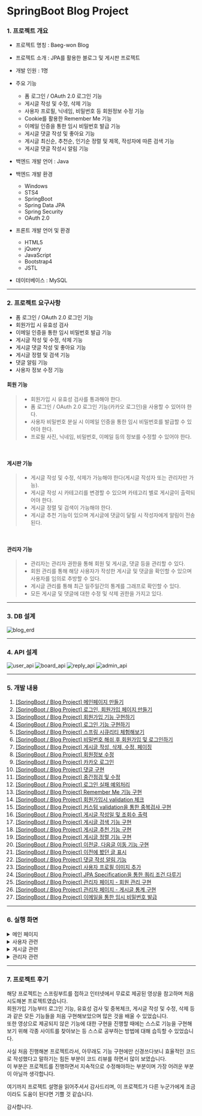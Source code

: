 # SpringBoot Blog Project

### 1. 프로젝트 개요
- 프로젝트 명칭 : Baeg-won Blog
- 프로젝트 소개 : JPA를 활용한 블로그 및 게시판 프로젝트
- 개발 인원 : 1명
- 주요 기능
	- 폼 로그인 / OAuth 2.0 로그인 기능
	- 게시글 작성 및 수정, 삭제 기능
	- 사용자 프로필, 닉네임, 비밀번호 등 회원정보 수정 기능
	- Cookie를 활용한 Remember Me 기능
	- 이메일 인증을 통한 임시 비밀번호 발급 기능
	- 게시글 댓글 작성 및 좋아요 기능
	- 게시글 최신순, 추천순, 인기순 정렬 및 제목, 작성자에 따른 검색 기능
	- 게시글 댓글 작성시 알림 기능

- 백엔드 개발 언어 : Java
- 백엔드 개발 환경
	- Windows
	- STS4
	- SpringBoot
	- Spring Data JPA
	- Spring Security
	- OAuth 2.0

- 프론트 개발 언어 및 환경
	- HTML5
	- jQuery
	- JavaScript
	- Bootstrap4
	- JSTL
- 데이터베이스 : MySQL

<hr>

### 2. 프로젝트 요구사항
- 폼 로그인 / OAuth 2.0 로그인 기능
- 회원가입 시 유효성 검사
- 이메일 인증을 통한 임시 비밀번호 발급 기능
- 게시글 작성 및 수정, 삭제 기능
- 게시글 댓글 작성 및 좋아요 기능
- 게시글 정렬 및 검색 기능
- 댓글 알림 기능
- 사용자 정보 수정 기능


#### 회원 기능
> - 회원가입 시 유효성 검사를 통과해야 한다.
> - 폼 로그인 / OAuth 2.0 로그인 기능(카카오 로그인)을 사용할 수 있어야 한다.
> - 사용자 비밀번호 분실 시 이메일 인증을 통한 임시 비밀번호를 발급할 수 있어야 한다.
> - 프로필 사진, 닉네임, 비밀번호, 이메일 등의 정보를 수정할 수 있어야 한다.

<br>

#### 게시판 기능
> - 게시글 작성 및 수정, 삭제가 가능해야 한다(게시글 작성자 또는 관리자만 가능).
> - 게시글 작성 시 카테고리를 변경할 수 있으며 카테고리 별로 게시글이 출력되어야 한다.
> - 게시글 정렬 및 검색이 가능해야 한다.
> - 게시글 추천 기능이 있으며 게시글에 댓글이 달릴 시 작성자에게 알림이 전송된다.

<br>

#### 관리자 기능
> - 관리자는 관리자 권한을 통해 회원 및 게시글, 댓글 등을 관리할 수 있다.
> - 회원 관리를 통해 해당 사용자가 작성한 게시글 및 댓글을 확인할 수 있으며 사용자를 임의로 추방할 수 있다.
> - 게시글 관리를 통해 최근 일주일간의 통계를 그래프로 확인할 수 있다.
> - 모든 게시글 및 댓글에 대한 수정 및 삭제 권한을 가지고 있다.


<hr>

### 3. DB 설계
![blog_erd](https://user-images.githubusercontent.com/45421117/200116322-64312c36-56ec-44cd-b208-9fcf0b19425c.png)

<hr>

### 4. API 설계
![user_api](https://user-images.githubusercontent.com/45421117/200116331-ed0d41bb-2c99-46ed-be9d-ec7370a28c75.png)
![board_api](https://user-images.githubusercontent.com/45421117/200116338-fe21cd4c-892e-4f30-bf66-8f1f74547ba1.png)
![reply_api](https://user-images.githubusercontent.com/45421117/200116349-d5239ef3-3319-44f2-b917-d637dbf79f4f.png)
![admin_api](https://user-images.githubusercontent.com/45421117/200116356-0d6eed77-d5c2-45a8-8d93-417dbc03c844.png)
<hr>

### 5. 개발 내용
1. [[SpringBoot / Blog Project] 메인페이지 만들기](https://daegwonkim.tistory.com/249)
2. [[SpringBoot / Blog Project] 로그인, 회원가입 페이지 만들기](https://daegwonkim.tistory.com/250)
3. [[SpringBoot / Blog Project] 회원가입 기능 구현하기](https://daegwonkim.tistory.com/252)
4. [[SpringBoot / Blog Project] 로그인 기능 구현하기](https://daegwonkim.tistory.com/255)
5. [[SpringBoot / Blog Project] 스프링 시큐리티 체험해보기](https://daegwonkim.tistory.com/259)
6. [[SpringBoot / Blog Project] 비밀번호 해쉬 후 회원가입 및 로그인하기](https://daegwonkim.tistory.com/260)
7. [[SpringBoot / Blog Project] 게시글 작성, 삭제, 수정, 페이징](https://daegwonkim.tistory.com/263)
8. [[SpringBoot / Blog Project] 회원정보 수정](https://daegwonkim.tistory.com/266)
9. [[SpringBoot / Blog Project] 카카오 로그인](https://daegwonkim.tistory.com/268)
10. [[SpringBoot / Blog Project] 댓글 구현](https://daegwonkim.tistory.com/270)
11. [[SpringBoot / Blog Project] 중간점검 및 수정](https://daegwonkim.tistory.com/319)
12. [[SpringBoot / Blog Project] 로그인 실패 예외처리](https://daegwonkim.tistory.com/326)
13. [[SpringBoot / Blog Project] Remember Me 기능 구현](https://daegwonkim.tistory.com/329)
14. [[SpringBoot / Blog Project] 회원가입시 validation 체크](https://daegwonkim.tistory.com/332)
15. [[SpringBoot / Blog Project] 커스텀 validation을 통한 중복검사 구현](https://daegwonkim.tistory.com/335)
16. [[SpringBoot / Blog Project] 게시글 작성일 및 조회수 출력](https://daegwonkim.tistory.com/338)
17. [[SpringBoot / Blog Project] 게시글 검색 기능 구현](https://daegwonkim.tistory.com/361)
18. [[SpringBoot / Blog Project] 게시글 추천 기능 구현](https://daegwonkim.tistory.com/362)
19. [[SpringBoot / Blog Project] 게시글 정렬 기능 구현](https://daegwonkim.tistory.com/363)
20. [[SpringBoot / Blog Project] 이전글, 다음글 이동 기능 구현](https://daegwonkim.tistory.com/364)
21. [[SpringBoot / Blog Project] 이전에 봤던 글 표시](https://daegwonkim.tistory.com/365)
22. [[SpringBoot / Blog Project] 댓글 작성 알림 기능](https://daegwonkim.tistory.com/366)
23. [[SpringBoot / Blog Project] 사용자 프로필 이미지 추가](https://daegwonkim.tistory.com/367)
24. [[SpringBoot / Blog Project] JPA Specification을 통한 쿼리 조건 다루기](https://daegwonkim.tistory.com/368)
25. [[SpringBoot / Blog Project] 관리자 페이지 - 회원 관리 구현](https://daegwonkim.tistory.com/369)
26. [[SpringBoot / Blog Project] 관리자 페이지 - 게시글 통계 구현](https://daegwonkim.tistory.com/370)
27. [[SpringBoot / Blog Project] 이메일을 통한 임시 비밀번호 발급](https://daegwonkim.tistory.com/371)

<hr>

### 6. 실행 화면
<details>
<summary>메인 페이지</summary>

![home](https://user-images.githubusercontent.com/45421117/200153100-c0f5c46c-0217-49df-aeab-071078654daf.png)
![sidebar](https://user-images.githubusercontent.com/45421117/200153189-0eaca0cc-99cd-42c9-a394-99d55d7c638e.png)
</details>

<details>
<summary>사용자 관련</summary>

![login](https://user-images.githubusercontent.com/45421117/200153149-7f7fa3c7-81d6-4d07-94e5-91ce7c373166.png)
![login_fail](https://user-images.githubusercontent.com/45421117/200153161-47a7516d-850c-4870-b92f-6c713df81d06.png)
![join](https://user-images.githubusercontent.com/45421117/200153169-dfee9db1-6e5e-46b9-955e-4b888a4f63d0.png)
![join_fail](https://user-images.githubusercontent.com/45421117/200153177-b42685fc-bfb9-485a-9b07-b63d76b2ce9f.png)
![find](https://user-images.githubusercontent.com/45421117/200153210-2daade94-337c-48f6-a062-7909fa2c8fcd.png)
</details>

<details>
<summary>게시글 관련</summary>

![board](https://user-images.githubusercontent.com/45421117/200153216-483deec3-a0db-462f-9aaa-ceab189bb399.png)
![board_detail](https://user-images.githubusercontent.com/45421117/200153219-2de5d063-3517-4a34-8f1e-e66d5df460a3.png)
![board_write](https://user-images.githubusercontent.com/45421117/200153220-f3301e64-9281-424e-93b8-8b4fc350f436.png)
</details>

<details>
<summary>관리자 관련</summary>

![admin_user](https://user-images.githubusercontent.com/45421117/200153233-11f7bf85-4edb-4416-a441-222d60f44790.png)
![admin_board](https://user-images.githubusercontent.com/45421117/200153235-83c3a225-0c0f-4f7d-bc45-b20cba032145.png)
![admin_data](https://user-images.githubusercontent.com/45421117/200153239-d214fe3a-9629-4c43-a0e5-e9786366efe8.png)
</details>

<hr>

### 7. 프로젝트 후기
해당 프로젝트는 스프링부트를 접하고 인터넷에서 무료로 제공된 영상을 참고하며 처음 시도해본 프로젝트였습니다.<br>
회원가입 기능부터 로그인 기능, 유효성 검사 및 중복체크, 게시글 작성 및 수정, 삭제 등과 같은 모든 기능들을 처음 구현해보았으며 많은 것을 배울 수 있었습니다.<br>
또한 영상으로 제공되지 않은 기능에 대한 구현을 진행할 때에는 스스로 기능을 구현해보기 위해 각종 사이트를 찾아보는 등 스스로 공부하는 방법에 대해 습득할 수 있었습니다.<br>

사실 처음 진행해본 프로젝트라서, 아무래도 기능 구현에만 신경쓰다보니 효율적인 코드로 작성했다고 말하기는 힘든 부분이 코드 리뷰를 하면서 많이 보였습니다.<br>
이 부분은 프로젝트를 진행하면서 지속적으로 수정해야하는 부분이며 가장 어려운 부분이 아닐까 생각합니다.<br>

여기까지 프로젝트 설명을 읽어주셔서 감사드리며, 이 프로젝트가 다른 누군가에게 조금이라도 도움이 된다면 기쁠 것 같습니다.<br>

감사합니다.
